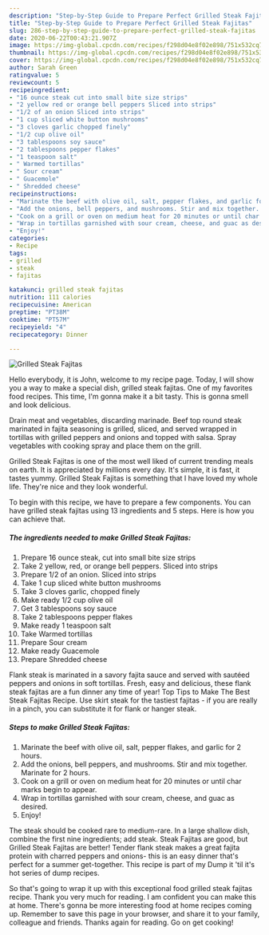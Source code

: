 ```yaml
---
description: "Step-by-Step Guide to Prepare Perfect Grilled Steak Fajitas"
title: "Step-by-Step Guide to Prepare Perfect Grilled Steak Fajitas"
slug: 286-step-by-step-guide-to-prepare-perfect-grilled-steak-fajitas
date: 2020-06-22T00:43:21.907Z
image: https://img-global.cpcdn.com/recipes/f298d04e8f02e898/751x532cq70/grilled-steak-fajitas-recipe-main-photo.jpg
thumbnail: https://img-global.cpcdn.com/recipes/f298d04e8f02e898/751x532cq70/grilled-steak-fajitas-recipe-main-photo.jpg
cover: https://img-global.cpcdn.com/recipes/f298d04e8f02e898/751x532cq70/grilled-steak-fajitas-recipe-main-photo.jpg
author: Sarah Green
ratingvalue: 5
reviewcount: 5
recipeingredient:
- "16 ounce steak cut into small bite size strips"
- "2 yellow red or orange bell peppers Sliced into strips"
- "1/2 of an onion Sliced into strips"
- "1 cup sliced white button mushrooms"
- "3 cloves garlic chopped finely"
- "1/2 cup olive oil"
- "3 tablespoons soy sauce"
- "2 tablespoons pepper flakes"
- "1 teaspoon salt"
- " Warmed tortillas"
- " Sour cream"
- " Guacemole"
- " Shredded cheese"
recipeinstructions:
- "Marinate the beef with olive oil, salt, pepper flakes, and garlic for 2 hours."
- "Add the onions, bell peppers, and mushrooms. Stir and mix together. Marinate for 2 hours."
- "Cook on a grill or oven on medium heat for 20 minutes or until char marks begin to appear."
- "Wrap in tortillas garnished with sour cream, cheese, and guac as desired."
- "Enjoy!"
categories:
- Recipe
tags:
- grilled
- steak
- fajitas

katakunci: grilled steak fajitas 
nutrition: 111 calories
recipecuisine: American
preptime: "PT38M"
cooktime: "PT57M"
recipeyield: "4"
recipecategory: Dinner

---
```



![Grilled Steak Fajitas](https://img-global.cpcdn.com/recipes/f298d04e8f02e898/751x532cq70/grilled-steak-fajitas-recipe-main-photo.jpg)

Hello everybody, it is John, welcome to my recipe page. Today, I will show you a way to make a special dish, grilled steak fajitas. One of my favorites food recipes. This time, I'm gonna make it a bit tasty. This is gonna smell and look delicious.

Drain meat and vegetables, discarding marinade. Beef top round steak marinated in fajita seasoning is grilled, sliced, and served wrapped in tortillas with grilled peppers and onions and topped with salsa. Spray vegetables with cooking spray and place them on the grill.

Grilled Steak Fajitas is one of the most well liked of current trending meals on earth. It is appreciated by millions every day. It's simple, it is fast, it tastes yummy. Grilled Steak Fajitas is something that I have loved my whole life. They're nice and they look wonderful.


To begin with this recipe, we have to prepare a few components. You can have grilled steak fajitas using 13 ingredients and 5 steps. Here is how you can achieve that.

<!--inarticleads1-->

##### The ingredients needed to make Grilled Steak Fajitas:

1. Prepare 16 ounce steak, cut into small bite size strips
1. Take 2 yellow, red, or orange bell peppers. Sliced into strips
1. Prepare 1/2 of an onion. Sliced into strips
1. Take 1 cup sliced white button mushrooms
1. Take 3 cloves garlic, chopped finely
1. Make ready 1/2 cup olive oil
1. Get 3 tablespoons soy sauce
1. Take 2 tablespoons pepper flakes
1. Make ready 1 teaspoon salt
1. Take  Warmed tortillas
1. Prepare  Sour cream
1. Make ready  Guacemole
1. Prepare  Shredded cheese


Flank steak is marinated in a savory fajita sauce and served with sautéed peppers and onions in soft tortillas. Fresh, easy and delicious, these flank steak fajitas are a fun dinner any time of year! Top Tips to Make The Best Steak Fajitas Recipe. Use skirt steak for the tastiest fajitas - if you are really in a pinch, you can substitute it for flank or hanger steak. 

<!--inarticleads2-->

##### Steps to make Grilled Steak Fajitas:

1. Marinate the beef with olive oil, salt, pepper flakes, and garlic for 2 hours.
1. Add the onions, bell peppers, and mushrooms. Stir and mix together. Marinate for 2 hours.
1. Cook on a grill or oven on medium heat for 20 minutes or until char marks begin to appear.
1. Wrap in tortillas garnished with sour cream, cheese, and guac as desired.
1. Enjoy!


The steak should be cooked rare to medium-rare. In a large shallow dish, combine the first nine ingredients; add steak. Steak Fajitas are good, but Grilled Steak Fajitas are better! Tender flank steak makes a great fajita protein with charred peppers and onions- this is an easy dinner that&#39;s perfect for a summer get-together. This recipe is part of my Dump it &#39;til it&#39;s hot series of dump recipes. 

So that's going to wrap it up with this exceptional food grilled steak fajitas recipe. Thank you very much for reading. I am confident you can make this at home. There's gonna be more interesting food at home recipes coming up. Remember to save this page in your browser, and share it to your family, colleague and friends. Thanks again for reading. Go on get cooking!
